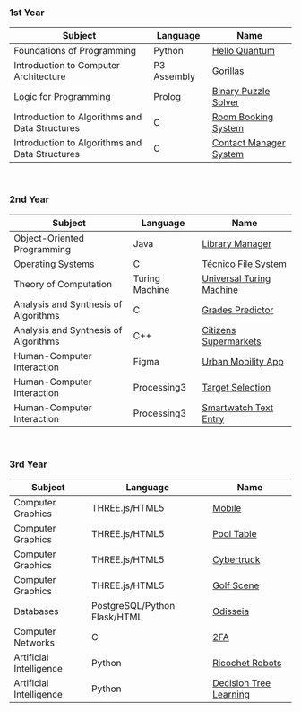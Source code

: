 ### 1st Year
| Subject                                        | Language                     |  Name                                                 |
| ---------------------------------------------- | ---------------------------- | ----------------------------------------------------- |
| Foundations of Programming                     | Python                       | [Hello Quantum](/hello-quantum)                       |
| Introduction to Computer Architecture          | P3 Assembly                  | [Gorillas](/gorillas)                                 |
| Logic for Programming                          | Prolog                       | [Binary Puzzle Solver](/binary-puzzle-solver)         |
| Introduction to Algorithms and Data Structures | C                            | [Room Booking System](/room-booking-system)           |
| Introduction to Algorithms and Data Structures | C                            | [Contact Manager System](/contact-manager-system)     |

<br/>

### 2nd Year
| Subject                                        | Language                     |  Name                                                 |
| ---------------------------------------------- | ---------------------------- | ----------------------------------------------------- |
| Object-Oriented Programming                    | Java                         | [Library Manager](/library-manager)                   |
| Operating Systems                              | C                            | [Técnico File System](/tecnico-file-system)           |
| Theory of Computation                          | Turing Machine               | [Universal Turing Machine](/universal-turing-machine) |
| Analysis and Synthesis of Algorithms           | C                            | [Grades Predictor](/grades-predictor)                 |
| Analysis and Synthesis of Algorithms           | C++                          | [Citizens Supermarkets](/citizens-supermarkets)       |
| Human-Computer Interaction                     | Figma                        | [Urban Mobility App](/urban-mobility-app)             |
| Human-Computer Interaction                     | Processing3                  | [Target Selection](/target-selection)                 |
| Human-Computer Interaction                     | Processing3                  | [Smartwatch Text Entry](/smartwatch-text-entry)       |

<br/>

### 3rd Year
| Subject                                        | Language                     |  Name                                                 |
| ---------------------------------------------- | ---------------------------- | ----------------------------------------------------- |
| Computer Graphics                              | THREE.js/HTML5               | [Mobile](/mobile)                                     |
| Computer Graphics                              | THREE.js/HTML5               | [Pool Table](/pool-table)                             |
| Computer Graphics                              | THREE.js/HTML5               | [Cybertruck](/cybertruck)                             |
| Computer Graphics                              | THREE.js/HTML5               | [Golf Scene](/golf-scene)                             |
| Databases                                      | PostgreSQL/Python Flask/HTML | [Odisseia](/odisseia)                                 |
| Computer Networks                              | C                            | [2FA](/two-factor-authentication)                     |
| Artificial Intelligence                        | Python                       | [Ricochet Robots](/ricochet-robots)                   |
| Artificial Intelligence                        | Python                       | [Decision Tree Learning](/decision-tree-learning)     |
